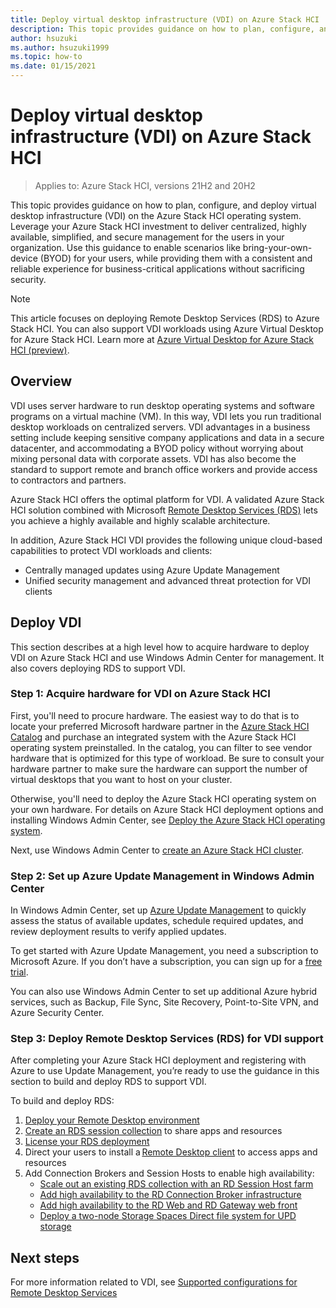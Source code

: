 ```yaml
---
title: Deploy virtual desktop infrastructure (VDI) on Azure Stack HCI
description: This topic provides guidance on how to plan, configure, and deploy virtual desktop infrastructure (VDI) on the Azure Stack HCI operating system.
author: hsuzuki
ms.author: hsuzuki1999
ms.topic: how-to
ms.date: 01/15/2021
---
```


# Deploy virtual desktop infrastructure (VDI) on Azure Stack HCI

>Applies to: Azure Stack HCI, versions 21H2 and 20H2

This topic provides guidance on how to plan, configure, and deploy virtual desktop infrastructure (VDI) on the Azure Stack HCI operating system. Leverage your Azure Stack HCI investment to deliver centralized, highly available, simplified, and secure management for the users in your organization. Use this guidance to enable scenarios like bring-your-own-device (BYOD) for your users, while providing them with a consistent and reliable experience for business-critical applications without sacrificing security.

> [!NOTE]
> This article focuses on deploying Remote Desktop Services (RDS) to Azure Stack HCI. You can also support VDI workloads using Azure Virtual Desktop for Azure Stack HCI. Learn more at [Azure Virtual Desktop for Azure Stack HCI (preview)](https://docs.microsoft.com/azure/virtual-desktop/azure-stack-hci-overview).

## Overview

VDI uses server hardware to run desktop operating systems and software programs on a virtual machine (VM). In this way, VDI lets you run traditional desktop workloads on centralized servers. VDI advantages in a business setting include keeping sensitive company applications and data in a secure datacenter, and accommodating a BYOD policy without worrying about mixing personal data with corporate assets. VDI has also become the standard to support remote and branch office workers and provide access to contractors and partners.

Azure Stack HCI offers the optimal platform for VDI. A validated Azure Stack HCI solution combined with Microsoft [Remote Desktop Services (RDS)](/windows-server/remote/remote-desktop-services/welcome-to-rds) lets you achieve a highly available and highly scalable architecture.

In addition, Azure Stack HCI VDI provides the following unique cloud-based capabilities to protect VDI workloads and clients:

- Centrally managed updates using Azure Update Management
- Unified security management and advanced threat protection for VDI clients

## Deploy VDI

This section describes at a high level how to acquire hardware to deploy VDI on Azure Stack HCI and use Windows Admin Center for management. It also covers deploying RDS to support VDI.

### Step 1: Acquire hardware for VDI on Azure Stack HCI

First, you'll need to procure hardware. The easiest way to do that is to locate your preferred Microsoft hardware partner in the [Azure Stack HCI Catalog](https://aka.ms/AzureStackHCICatalog) and purchase an integrated system with the Azure Stack HCI operating system preinstalled. In the catalog, you can filter to see vendor hardware that is optimized for this type of workload. Be sure to consult your hardware partner to make sure the hardware can support the number of virtual desktops that you want to host on your cluster.

Otherwise, you'll need to deploy the Azure Stack HCI operating system on your own hardware. For details on Azure Stack HCI deployment options and installing Windows Admin Center, see [Deploy the Azure Stack HCI operating system](./operating-system.md).

Next, use Windows Admin Center to [create an Azure Stack HCI cluster](./create-cluster.md).

### Step 2: Set up Azure Update Management in Windows Admin Center

In Windows Admin Center, set up [Azure Update Management](/windows-server/manage/windows-admin-center/azure/azure-update-management) to quickly assess the status of available updates, schedule required updates, and review deployment results to verify applied updates.

To get started with Azure Update Management, you need a subscription to Microsoft Azure. If you don’t have a subscription, you can sign up for a [free trial](https://azure.microsoft.com/free).

You can also use Windows Admin Center to set up additional Azure hybrid services, such as Backup, File Sync, Site Recovery, Point-to-Site VPN, and Azure Security Center.

### Step 3: Deploy Remote Desktop Services (RDS) for VDI support

After completing your Azure Stack HCI deployment and registering with Azure to use Update Management, you’re ready to use the guidance in this section to build and deploy RDS to support VDI.

To build and deploy RDS:

1. [Deploy your Remote Desktop environment](/windows-server/remote/remote-desktop-services/rds-deploy-infrastructure)
1. [Create an RDS session collection](/windows-server/remote/remote-desktop-services/rds-create-collection) to share apps and resources
1. [License your RDS deployment](/windows-server/remote/remote-desktop-services/rds-client-access-license)
1. Direct your users to install a [Remote Desktop client](/windows-server/remote/remote-desktop-services/clients/remote-desktop-clients) to access apps and resources
1. Add Connection Brokers and Session Hosts to enable high availability:
    - [Scale out an existing RDS collection with an RD Session Host farm](/windows-server/remote/remote-desktop-services/rds-scale-rdsh-farm)
    - [Add high availability to the RD Connection Broker infrastructure](/windows-server/remote/remote-desktop-services/rds-connection-broker-cluster)
    - [Add high availability to the RD Web and RD Gateway web front](/windows-server/remote/remote-desktop-services/rds-rdweb-gateway-ha)
    - [Deploy a two-node Storage Spaces Direct file system for UPD storage](/windows-server/remote/remote-desktop-services/rds-storage-spaces-direct-deployment)

## Next steps

For more information related to VDI, see [Supported configurations for Remote Desktop Services](/windows-server/remote/remote-desktop-services/rds-supported-config)
